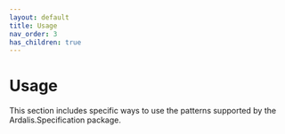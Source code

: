 ```yaml
---
layout: default
title: Usage
nav_order: 3
has_children: true
---
```


# Usage

This section includes specific ways to use the patterns supported by the Ardalis.Specification package.
